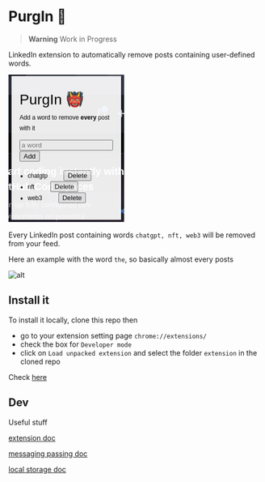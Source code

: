 # PurgIn 👹

> **Warning**
> Work in Progress

LinkedIn extension to automatically remove posts containing user-defined words.

![alt](image.png)

Every LinkedIn post containing words `chatgpt, nft, web3` will be removed from your feed.

Here an example with the word `the`, so basically almost every posts

![alt](purgin_example.gif)

## Install it

To install it locally, clone this repo then

- go to your extension setting page `chrome://extensions/`
- check the box for `Developer mode`
- click on `Load unpacked extension` and select the folder `extension` in the cloned repo

Check [here](https://www.cnet.com/tech/services-and-software/how-to-install-chrome-extensions-manually/)

## Dev

Useful stuff

[extension doc](https://developer.chrome.com/docs/extensions/mv3/getstarted/extensions-101/)

[messaging passing doc](https://developer.chrome.com/docs/extensions/mv3/messaging/)

[local storage doc](https://developer.chrome.com/docs/extensions/reference/storage/#overview)